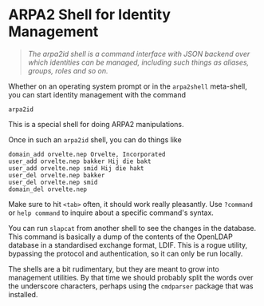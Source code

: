 # ARPA2 Shell for Identity Management

> *The arpa2id shell is a command interface with JSON backend
> over which identities can be managed, including such things as
> aliases, groups, roles and so on.*

Whether on an operating system prompt or in the `arpa2shell`
meta-shell, you can start identity management with the
command

```
arpa2id
```

This is a special shell for doing ARPA2 manipulations.

Once in such an `arpa2id` shell, you can do things like

```
domain_add orvelte.nep Orvelte, Incorporated
user_add orvelte.nep bakker Hij die bakt
user_add orvelte.nep smid Hij die hakt
user_del orvelte.nep bakker
user_del orvelte.nep smid
domain_del orvelte.nep
```

Make sure to hit `<tab>` often, it should work really
pleasantly.  Use `?command` or `help command` to inquire
about a specific command's syntax.

You can run `slapcat` from another shell to see the
changes in the database.  This command is basically
a dump of the contents of the OpenLDAP database in a
standardised exchange format, LDIF.  This is a rogue
utility, bypassing the protocol and authentication,
so it can only be run locally.

The shells are a bit rudimentary, but they are meant to grow
into management utilities.  By that time we should
probably split the words over the underscore characters,
perhaps using the `cmdparser` package that was installed.


